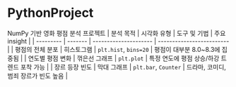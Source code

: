 # PythonProject
NumPy 기반 영화 평점 분석 프로젝트
| 분석 목적     | 시각화 유형  | 도구 및 기법               | 주요 insight                |
| --------- | ------- | --------------------- | ------------------------- |
| 평점의 전체 분포 | 히스토그램   | `plt.hist`, `bins=20` | 평점이 대부분 8.0\~8.3에 집중됨     |
| 연도별 평점 변화 | 꺾은선 그래프 | `plt.plot`            | 특정 연도에 평점 상승/하강 트렌드 포착 가능 |
| 장르 등장 빈도  | 막대 그래프  | `plt.bar`, `Counter`  | 드라마, 코미디, 범죄 장르가 빈도 높음    |
